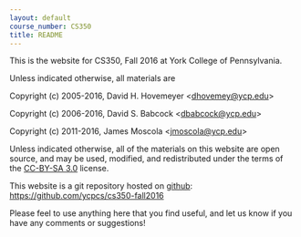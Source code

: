 ```yaml
---
layout: default
course_number: CS350
title: README
---
```


This is the website for CS350, Fall 2016 at York College of
Pennsylvania.

Unless indicated otherwise, all materials are

Copyright (c) 2005-2016, David H. Hovemeyer &lt;<dhovemey@ycp.edu>&gt;

Copyright (c) 2006-2016, David S. Babcock &lt;<dbabcock@ycp.edu>&gt;

Copyright (c) 2011-2016, James Moscola &lt;<jmoscola@ycp.edu>&gt;

Unless indicated otherwise, all of the materials on this website
are open source, and may be used, modified, and redistributed
under the terms of the <a href="http://creativecommons.org/licenses/by-sa/3.0/us/">CC-BY-SA 3.0</a>
license.

This website is a git repository hosted on [github](https://github.com): <https://github.com/ycpcs/cs350-fall2016>

Please feel to use anything here that you find useful,
and let us know if you have any comments or suggestions!
